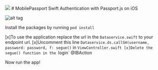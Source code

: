 <img src="https://pbs.twimg.com/profile_images/599259952574693376/DMrPoJtc.png">
# MobilePassport Swift
Authentication with Passport.js on iOS 


![alt tag](http://i.giphy.com/26ufktU8fHVRvKQLK.gif)


Install the packages by running
`pod install`

[x]To use the application replace the url in the `Dataservice.swift` to your endpoint url.
[x]Uncomment this line `Dataservice.ds.callSH(username, password: password, f: segue()` in `ViewController.swift
[x]Delete the segue() function in the `login` @IBAction

Now run the app!

